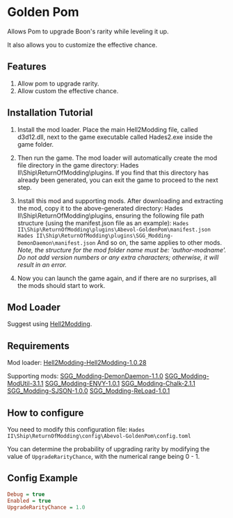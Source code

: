# Golden Pom

Allows Pom to upgrade Boon's rarity while leveling it up.

It also allows you to customize the effective chance.

## Features

1. Allow pom to upgrade rarity.
2. Allow custom the effective chance.

## Installation Tutorial

1. Install the mod loader.
Place the main Hell2Modding file, called d3d12.dll, next to the game executable called Hades2.exe inside the game folder.

2. Then run the game.
The mod loader will automatically create the mod file directory in the game directory: Hades II\Ship\ReturnOfModding\plugins.
If you find that this directory has already been generated, you can exit the game to proceed to the next step.

3. Install this mod and supporting mods.
After downloading and extracting the mod, copy it to the above-generated directory: Hades II\Ship\ReturnOfModding\plugins, ensuring the following file path structure (using the manifest.json file as an example):
`Hades II\Ship\ReturnOfModding\plugins\Abevol-GoldenPom\manifest.json`
`Hades II\Ship\ReturnOfModding\plugins\SGG_Modding-DemonDaemon\manifest.json`
And so on, the same applies to other mods.
*Note, the structure for the mod folder name must be: 'author-modname'. Do not add version numbers or any extra characters; otherwise, it will result in an error.*

4. Now you can launch the game again, and if there are no surprises, all the mods should start to work.

## Mod Loader

Suggest using [Hell2Modding].

## Requirements

Mod loader:
[Hell2Modding-Hell2Modding-1.0.28]

Supporting mods:
[SGG_Modding-DemonDaemon-1.1.0]
[SGG_Modding-ModUtil-3.1.1]
[SGG_Modding-ENVY-1.0.1]
[SGG_Modding-Chalk-2.1.1]
[SGG_Modding-SJSON-1.0.0]
[SGG_Modding-ReLoad-1.0.1]

## How to configure

You need to modify this configuration file:
`Hades II\Ship\ReturnOfModding\config\Abevol-GoldenPom\config.toml`

You can determine the probability of upgrading rarity by modifying the value of `UpgradeRarityChance`, with the numerical range being 0 - 1.

## Config Example

```ini
Debug = true
Enabled = true
UpgradeRarityChance = 1.0
```

[Hell2Modding]: https://thunderstore.io/c/hades-ii/p/Hell2Modding/Hell2Modding/
[Hell2Modding-Hell2Modding-1.0.28]: https://thunderstore.io/package/download/Hell2Modding/Hell2Modding/1.0.28/
[SGG_Modding-DemonDaemon-1.1.0]: https://thunderstore.io/package/download/SGG_Modding/DemonDaemon/1.1.0/
[SGG_Modding-ModUtil-3.1.1]: https://thunderstore.io/package/download/SGG_Modding/ModUtil/3.1.1/
[SGG_Modding-ENVY-1.0.1]: https://thunderstore.io/package/download/SGG_Modding/ENVY/1.0.1/
[SGG_Modding-Chalk-2.1.1]: https://thunderstore.io/package/download/SGG_Modding/Chalk/2.1.1/
[SGG_Modding-SJSON-1.0.0]: https://thunderstore.io/package/download/SGG_Modding/SJSON/1.0.0/
[SGG_Modding-ReLoad-1.0.1]: https://thunderstore.io/package/download/SGG_Modding/ReLoad/1.0.1/
